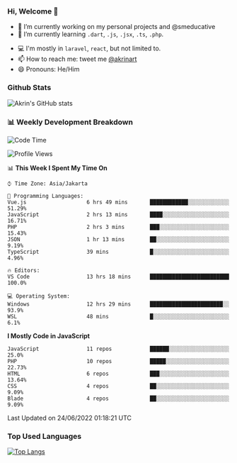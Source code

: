 ### Hi, Welcome 👋

<!--
**akrindev/akrindev** is a ✨ _special_ ✨ repository because its `README.md` (this file) appears on your GitHub profile.

Here are some ideas to get you started:
-->


- 🔭 I’m currently working on my personal projects and @smeducative
- 🌱 I’m currently learning `.dart`, `.js`, `.jsx`, `.ts`, `.php`.
<!-- - 👯 I’m looking to collaborate on -->
<!-- - 🤔 I’m looking for help with ... -->
- 💻 I'm mostly in `laravel`, `react`, but not limited to.
- 📫 How to reach me: tweet me [@akrinart](https://twitter.com/Akrinart)
- 😄 Pronouns: He/Him


### Github Stats
![Akrin's GitHub stats](https://github-readme-stats.vercel.app/api?username=akrindev&show_icons=true&theme=react&count_private=true)

### 📊 Weekly Development Breakdown

<!--START_SECTION:waka-->
![Code Time](http://img.shields.io/badge/Code%20Time-0%20secs-blue)

![Profile Views](http://img.shields.io/badge/Profile%20Views-2-blue)

📊 **This Week I Spent My Time On** 

```text
⌚︎ Time Zone: Asia/Jakarta

💬 Programming Languages: 
Vue.js                   6 hrs 49 mins       ████████████░░░░░░░░░░░░░   51.29% 
JavaScript               2 hrs 13 mins       ████░░░░░░░░░░░░░░░░░░░░░   16.71% 
PHP                      2 hrs 3 mins        ███░░░░░░░░░░░░░░░░░░░░░░   15.43% 
JSON                     1 hr 13 mins        ██░░░░░░░░░░░░░░░░░░░░░░░   9.19% 
TypeScript               39 mins             █░░░░░░░░░░░░░░░░░░░░░░░░   4.96%

🔥 Editors: 
VS Code                  13 hrs 18 mins      █████████████████████████   100.0%

💻 Operating System: 
Windows                  12 hrs 29 mins      ███████████████████████░░   93.9% 
WSL                      48 mins             █░░░░░░░░░░░░░░░░░░░░░░░░   6.1%

```

**I Mostly Code in JavaScript** 

```text
JavaScript               11 repos            ██████░░░░░░░░░░░░░░░░░░░   25.0% 
PHP                      10 repos            █████░░░░░░░░░░░░░░░░░░░░   22.73% 
HTML                     6 repos             ███░░░░░░░░░░░░░░░░░░░░░░   13.64% 
CSS                      4 repos             ██░░░░░░░░░░░░░░░░░░░░░░░   9.09% 
Blade                    4 repos             ██░░░░░░░░░░░░░░░░░░░░░░░   9.09%

```



 Last Updated on 24/06/2022 01:18:21 UTC
<!--END_SECTION:waka-->

### Top Used Languages
[![Top Langs](https://github-readme-stats.vercel.app/api/top-langs/?username=akrindev&hide=blade,html&langs_count=4)](https://github.com/akrindev)
